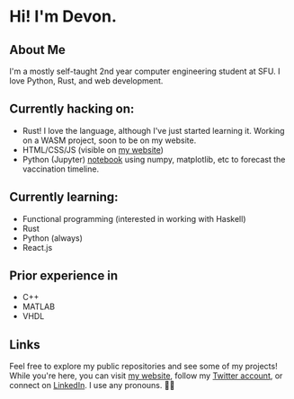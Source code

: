 # Hi! I'm Devon.

## About Me
I'm a mostly self-taught 2nd year computer engineering student at SFU. I love Python, Rust, and web development.

## Currently hacking on:
- Rust! I love the language, although I've just started learning it. Working on a WASM project, soon to be on my website.
- HTML/CSS/JS (visible on [my website](https://nove.dev))
- Python (Jupyter) [notebook](https://github.com/novedevo/vaccine-predictor) using numpy, matplotlib, etc to forecast the vaccination timeline.

## Currently learning:
- Functional programming (interested in working with Haskell)
- Rust
- Python (always)
- React.js

## Prior experience in
- C++
- MATLAB
- VHDL

## Links
Feel free to explore my public repositories and see some of my projects!
While you're here, you can visit [my website](https://nove.dev), follow my [Twitter account](https://twitter.com/novedevo),
or connect on [LinkedIn](https://linkedin.com/in/devon-burnham-7602751a5/). I use any pronouns. 🏳️‍🌈


<!--
**novedevo/novedevo** is a ✨ _special_ ✨ repository because its `README.md` (this file) appears on your GitHub profile.

Here are some ideas to get you started:

- 🔭 I’m currently working on ...
- 🌱 I’m currently learning ...
- 👯 I’m looking to collaborate on ...
- 🤔 I’m looking for help with ...
- 💬 Ask me about ...
- 📫 How to reach me: devon@nove.dev
- 😄 Pronouns: any!
- ⚡ Fun fact: ...
-->
